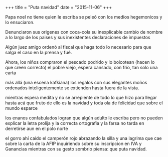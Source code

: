 +++
title = "Puta navidad"
date = "2015-11-06"
+++

Papa noel no tiene quien le escriba
se peleó con los medios hegemonicos
y lo ensuciaron.

Denunciaron sus origenes con coca-cola
su inexplicable cambio de nombre a lo largo de los paises
y sus inexistentes declaraciones de impuestos

Algún juez amigo
ordenó al fiscal que haga todo lo necesario
para que salga el caso en la prensa y fué.
 
Ahora, los niños compraron el pescado podrido
 y lo boicotean
        (hacen lo que creen correcto)
el pobre viejo, 
         espera cansado, con frío,
tan solo una carta

más allá
      (una escena kafkiana) 
los regalos con sus elegantes moños
ordenados inteligentemente
se extienden hasta fuera de la vista.

mientras espera medita
y no se arrepiente 
de todo lo que hizo para llegar hasta acá
que fruto de ello es la navidad
y toda ola de felicidad 
que sobre el mundo esparce

los enanos confabulados
logran que algún adulto le escriba
pero no pueden explicar
la letra prolija y la correcta ortografia
y la farsa no tarda en derretirse
aun en el polo norte

el gorro ahí caído
el camperón rojo abrazando la silla
y una lagrima que cae
sobre la carta de la AFIP
inquiriendo sobre su inscripcion en IVA y Ganancias
mientras con su gesto sombrio
piensa: que puta navidad.